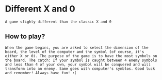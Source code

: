 # Different X and 0
    A game slighty different than the classic X and 0

## How to play?
    When the game begins, you are asked to select the dimension of the board, the level of the computer and the symbol (of course, it's either X or 0). The purpose of the game is to have the most symbols on the board. The catch: If your symbol is caught between 4 enemy symbols and less than 4 of your own, your symbol will be conquered and will transform into an enemy. Same goes with computer's symblos. Good luck and remember! Always have fun! :)
